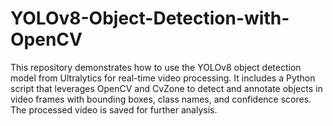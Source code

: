 # YOLOv8-Object-Detection-with-OpenCV
This repository demonstrates how to use the YOLOv8 object detection model from Ultralytics for real-time video processing. It includes a Python script that leverages OpenCV and CvZone to detect and annotate objects in video frames with bounding boxes, class names, and confidence scores. The processed video is saved for further analysis.
